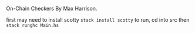 On-Chain Checkers
By Max Harrison.

first may need to install scotty `stack install scotty`
to run, cd into src then `stack runghc Main.hs`
